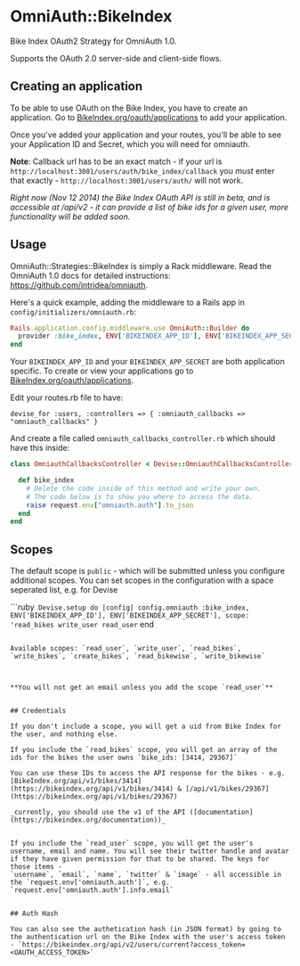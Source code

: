 OmniAuth::BikeIndex
==============

Bike Index OAuth2 Strategy for OmniAuth 1.0.

Supports the OAuth 2.0 server-side and client-side flows.


## Creating an application

To be able to use OAuth on the Bike Index, you have to create an application. Go to [BikeIndex.org/oauth/applications](https://bikeindex.org/oauth/applications) to add your application.

Once you've added your application and your routes, you'll be able to see your Application ID and Secret, which you will need for omniauth.

**Note**: Callback url has to be an exact match - if your url is `http://localhost:3001/users/auth/bike_index/callback` you _must_ enter that exactly - `http://localhost:3001/users/auth/` will not work.


_Right now (Nov 12 2014) the Bike Index OAuth API is still in beta, and is accessible at /api/v2 - it can provide a list of bike ids for a given user, more functionality will be added soon._

## Usage

OmniAuth::Strategies::BikeIndex is simply a Rack middleware. Read the OmniAuth
1.0 docs for detailed instructions: https://github.com/intridea/omniauth.

Here's a quick example, adding the middleware to a Rails app in
`config/initializers/omniauth.rb`:

```ruby
Rails.application.config.middleware.use OmniAuth::Builder do
  provider :bike_index, ENV['BIKEINDEX_APP_ID'], ENV['BIKEINDEX_APP_SECRET']
end
```

Your `BIKEINDEX_APP_ID` and your `BIKEINDEX_APP_SECRET` are both application specific. To create or view your applications go to [BikeIndex.org/oauth/applications](https://bikeindex.org/oauth/applications).

Edit your routes.rb file to have:

`devise_for :users, :controllers => { :omniauth_callbacks => "omniauth_callbacks" }`

And create a file called `omniauth_callbacks_controller.rb` which should have this inside:
```ruby
class OmniauthCallbacksController < Devise::OmniauthCallbacksController

  def bike_index
    # Delete the code inside of this method and write your own.
    # The code below is to show you where to access the data.
    raise request.env["omniauth.auth"].to_json
  end
end
```

## Scopes

The default scope is `public` - which will be submitted unless you configure additional scopes. You can set scopes in the configuration with a space seperated list, e.g. for Devise

```ruby`
Devise.setup do |config|
  config.omniauth :bike_index, ENV['BIKEINDEX_APP_ID'], ENV['BIKEINDEX_APP_SECRET'], scope: 'read_bikes write_user read_user`
end
```

Available scopes: `read_user`, `write_user`, `read_bikes`, `write_bikes`, `create_bikes`, `read_bikewise`, `write_bikewise`



**You will not get an email unless you add the scope `read_user`**


## Credentials

If you don't include a scope, you will get a uid from Bike Index for the user, and nothing else.

If you include the `read_bikes` scope, you will get an array of the ids for the bikes the user owns `bike_ids: [3414, 29367]`

You can use these IDs to access the API response for the bikes - e.g. [BikeIndex.org/api/v1/bikes/3414](https://bikeindex.org/api/v1/bikes/3414) & [/api/v1/bikes/29367](https://bikeindex.org/api/v1/bikes/29367)

_currently, you should use the v1 of the API ([documentation](https://bikeindex.org/documentation))_


If you include the `read_user` scope, you will get the user's username, email and name. You will see their twitter handle and avatar if they have given permission for that to be shared. The keys for those items - 
`username`, `email`, `name`, `twitter` & `image` - all accessible in the `request.env['omniauth.auth']`, e.g. `request.env['omniauth.auth'].info.email`


## Auth Hash

You can also see the authetication hash (in JSON format) by going to the authentication url on the Bike Index with the user's access token - `https://bikeindex.org/api/v2/users/current?access_token=<OAUTH_ACCESS_TOKEN>`

